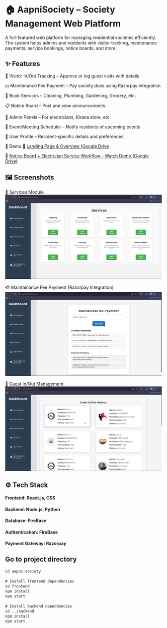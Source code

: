# 🏠 AapniSociety – Society Management Web Platform
A full-featured web platform for managing residential societies efficiently. The system helps admins and residents with visitor tracking, maintenance payments, service bookings, notice boards, and more.

## ✨ Features
🪪 Visitor In/Out Tracking – Approve or log guest visits with details

💵 Maintenance Fee Payment – Pay society dues using Razorpay integration

🧹 Book Services – Cleaning, Plumbing, Gardening, Grocery, etc.

📋 Notice Board – Post and view announcements

🧰 Admin Panels – For electricians, Kirana store, etc.

📅 Event/Meeting Scheduler – Notify residents of upcoming events

👤 User Profile – Resident-specific details and preferences

🎥 Demo
🔗 [Landing Page & Overview (Google Drive](https://drive.google.com/file/d/1Q2r0LFJRni1Y3kT_jXi7Qbp3hrnaCRmD/view?usp=drive_link)

🔗 [Notice Board + Electrician Service Workflow – Watch Demo (Google Drive)](https://drive.google.com/file/d/1ixub76MZ3eGNLEPAj-pZ_8ArY4aTYpyM/view?usp=drive_link)

## 🖼️ Screenshots
🧰 Services Module
![Services Included](./ScreenShot/Services.png)

💳 Maintainance Fee Payment (Razorpay Integration)
![Payment Screenshot](./ScreenShot/maintainess_fees.png)

🚪 Guest In/Out Management
![Guest In-Out Screenshot](./ScreenShot/Guest_in-out.png)


## ⚙️ Tech Stack
#### Frontend: React.js, CSS

#### Backend: Node.js, Python

#### Database: FireBase

#### Authentication: FireBase

#### Payment Gateway: Razorpay


## Go to project directory
```
cd aapni-society

# Install frontend dependencies
cd frontend
npm install
npm start

# Install backend dependencies
cd ../backend
npm install
npm start
```

